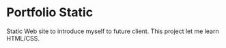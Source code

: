 # Portfolio Static
Static Web site to introduce myself to future client. This project let me learn HTML/CSS.
